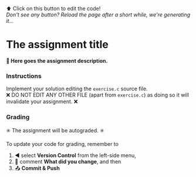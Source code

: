 
<!-- NO EDITS ABOVE THIS LINE -->

⬆️ Click on this button to edit the code!  
_Don't see any button? Reload the page after a short while, we're generating it..._

# The assignment title

**📖 Here goes the assignment description.**

### Instructions

Implement your solution editing the `exercise.c` source file.  
❌ DO NOT EDIT ANY OTHER FILE (apart from `exercise.c`) as doing so it will invalidate your assignment. ❌

### Grading

✳️ The assignment will be autograded. ✳️

To update your code for grading, remember to 

1. ◀️ select **Version Control** from the left-side menu, 
2. 📝 comment **What did you change**, and then 
3. 📤 **Commit & Push**
